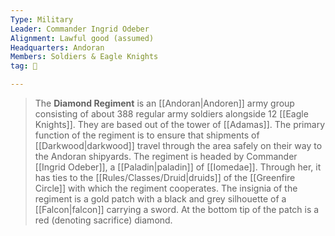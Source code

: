 ```yaml
---
Type: Military
Leader: Commander Ingrid Odeber
Alignment: Lawful good (assumed)
Headquarters: Andoran
Members: Soldiers & Eagle Knights
tag: 👥

---
```


> The **Diamond Regiment** is an [[Andoran|Andoren]] army group consisting of about 388 regular army soldiers alongside 12 [[Eagle Knights]]. They are based out of the tower of [[Adamas]]. The primary function of the regiment is to ensure that shipments of [[Darkwood|darkwood]] travel through the area safely on their way to the Andoran shipyards. The regiment is headed by Commander [[Ingrid Odeber]], a [[Paladin|paladin]] of [[Iomedae]].  Through her, it has ties to the [[Rules/Classes/Druid|druids]] of the [[Greenfire Circle]] with which the regiment cooperates.
> The insignia of the regiment is a gold patch with a black and grey silhouette of a [[Falcon|falcon]] carrying a sword.  At the bottom tip of the patch is a red (denoting sacrifice) diamond.







